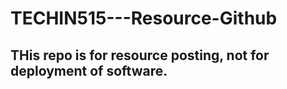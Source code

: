 # TECHIN515---Resource-Github

## THis repo is for resource posting, not for deployment of software.
